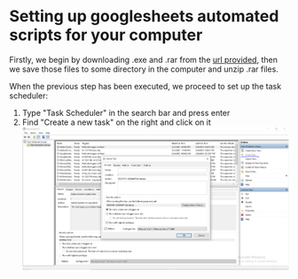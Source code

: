 # Setting up googlesheets automated scripts for your computer

Firstly, we begin by downloading .exe and .rar from the [url provided](https://drive.google.com/drive/folders/1pBiYn5Z63lO3IkibCzZcv7rCen5pG_cl?usp=sharing), then we save those files to some directory in the computer and unzip .rar files.

When the previous step has been executed, we proceed to set up the task scheduler:

1. Type "Task Scheduler" in the search bar and press enter
2. Find "Create a new task" on the right and click on it
![Alt text](1.png?raw=true "open a new task")
